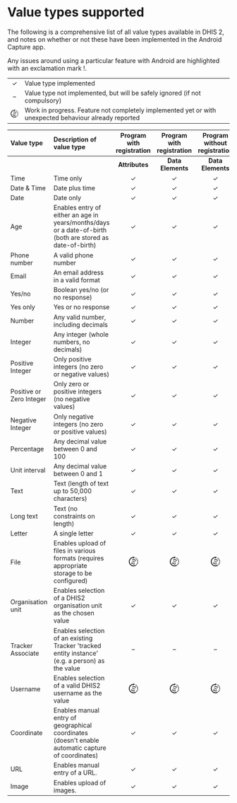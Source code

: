 # Value types supported

The following is a comprehensive list of all value types available in DHIS 2, and notes on whether or not these have been implemented in the Android Capture app.

Any issues around using a particular feature with Android are highlighted with an exclamation mark \!.


|||
| :-: | :------ |
| ✓ | Value type implemented |
| &ndash; | Value type not implemented, but will be safely ignored (if not compulsory) |
| ![](resources/images/image3_icon.png) | Work in progress. Feature not completely implemented yet or with unexpected behaviour already reported |


| Value type | Description of value type | Program with registration | Program with registration | Program without registration | Data Set| Notes on implementation |
| :-- | :---- | :-: | :-: | :-: | :-: | :-- |
| | | **Attributes** | **Data Elements** | **Data Elements** | **Data Elements** |
| Time | Time only | ✓ | ✓ | ✓ | | |
| Date & Time | Date plus time | ✓ | ✓ | ✓ | | |
| Date | Date only | ✓ | ✓ | ✓ |  | |
| Age | Enables entry of either an age in years/months/days or a date-of-birth (both are stored as date-of-birth) | ✓ | ✓ | ✓ | | |
| Phone number | A valid phone number | ✓ | ✓ | ✓ | | |
| Email | An email address in a valid format | ✓ | ✓ | ✓ | | |
| Yes/no | Boolean yes/no (or no response) | ✓ | ✓ | ✓ | | |
| Yes only | Yes or no response | ✓ | ✓ | ✓ | |
| Number | Any valid number, including decimals | ✓ | ✓ | ✓ | | |
| Integer | Any integer (whole numbers, no decimals) | ✓ | ✓ | ✓ | | |
| Positive Integer | Only positive integers (no zero or negative values) | ✓ | ✓ | ✓ | | |
| Positive or Zero Integer | Only zero or positive integers (no negative values) | ✓ | ✓ | ✓ | | |
| Negative Integer | Only negative integers (no zero or positive values) | ✓ | ✓ | ✓ | | |
| Percentage | Any decimal value between 0 and 100 | ✓ | ✓ | ✓ | | |
| Unit interval | Any decimal value between 0 and 1 | ✓ | ✓ | ✓ | | |
| Text | Text (length of text up to 50,000 characters) | ✓ | ✓ | ✓ | | |
| Long text | Text (no constraints on length) | ✓ | ✓ | ✓ | | |
| Letter | A single letter | ✓ | ✓ | ✓ | | |
| File | Enables upload of files in various formats (requires appropriate storage to be configured) | ![](resources/images/image3_icon.png) | ![](resources/images/image3_icon.png) | ![](resources/images/image3_icon.png) | |
| Organisation unit | Enables selection of a DHIS2 organisation unit as the chosen value | ✓ | ✓ | ✓ | |
| Tracker Associate | Enables selection of an existing Tracker 'tracked entity instance' (e.g. a person) as the value | &ndash; | &ndash; | &ndash; | |
| Username | Enables selection of a valid DHIS2 username as the value | ![](resources/images/image3_icon.png) | ![](resources/images/image3_icon.png) | ![](resources/images/image3_icon.png) | |
| Coordinate | Enables manual entry of geographical coordinates (doesn't enable automatic capture of coordinates) | ✓ | ✓ | ✓ | |
| URL | Enables manual entry of a URL. | ✓ | ✓ | ✓ | |
| Image | Enables upload of images. | ✓ | ✓ | ✓ | |
